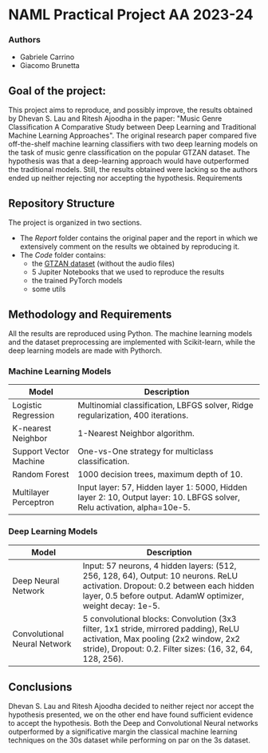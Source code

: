 # NAML Practical Project AA 2023-24
### Authors
- Gabriele Carrino
- Giacomo Brunetta

## Goal of the project: 
This project aims to reproduce, and possibly improve, the results obtained by Dhevan S. Lau and Ritesh Ajoodha in the paper: "Music Genre Classification A Comparative Study between Deep Learning and Traditional Machine  Learning Approaches".
The original research paper compared five off-the-shelf machine learning classifiers with two deep learning models on the task of music genre classification on the popular GTZAN dataset. The hypothesis was that a deep-learning approach would have outperformed the traditional models. Still, the results obtained were lacking so the authors ended up neither rejecting nor accepting the hypothesis.
Requirements

## Repository Structure
The project is organized in two sections.
- The *Report* folder contains the original paper and the report in which we extensively comment on the results we obtained by reproducing it.
- The *Code* folder contains:
  - the [GTZAN dataset](https://www.kaggle.com/datasets/andradaolteanu/gtzan-dataset-music-genre-classification) (without the audio files)
  - 5 Jupiter Notebooks that we used to reproduce the results
  - the trained PyTorch models
  - some utils

## Methodology and Requirements
All the results are reproduced using Python. The machine learning models and the dataset preprocessing are implemented with Scikit-learn, while the deep learning models are made with Pythorch.

### Machine Learning Models
| Model               | Description                                                                                      |
|---------------------|--------------------------------------------------------------------------------------------------|
| Logistic Regression | Multinomial classification, LBFGS solver, Ridge regularization, 400 iterations.                  |
| K-nearest Neighbor  | 1-Nearest Neighbor algorithm.                                                                   |
| Support Vector Machine | One-vs-One strategy for multiclass classification.                                               |
| Random Forest       | 1000 decision trees, maximum depth of 10.                                                        |
| Multilayer Perceptron | Input layer: 57, Hidden layer 1: 5000, Hidden layer 2: 10, Output layer: 10. LBFGS solver, Relu activation, alpha=10e-5. |

### Deep Learning Models
| Model                      | Description                                                                                                                                                  |
|----------------------------|--------------------------------------------------------------------------------------------------------------------------------------------------------------|
| Deep Neural Network        | Input: 57 neurons, 4 hidden layers: (512, 256, 128, 64), Output: 10 neurons. ReLU activation. Dropout: 0.2 between each hidden layer, 0.5 before output. AdamW optimizer, weight decay: 1e-5. |
| Convolutional Neural Network | 5 convolutional blocks: Convolution (3x3 filter, 1x1 stride, mirrored padding), ReLU activation, Max pooling (2x2 window, 2x2 stride), Dropout: 0.2. Filter sizes: (16, 32, 64, 128, 256).  |

## Conclusions
Dhevan S. Lau and Ritesh Ajoodha decided to neither reject nor accept the hypothesis presented, we on the other end have found sufficient evidence to accept the hypothesis.
Both the Deep and Convolutional Neural networks outperformed by a significative margin the classical machine learning techniques on the 30s dataset while performing on par on the 3s dataset.
